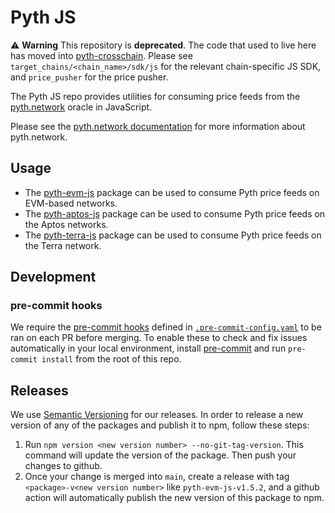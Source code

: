 # Pyth JS

:warning: **Warning** This repository is **deprecated**. The code that used to live here has moved into [pyth-crosschain](https://github.com/pyth-network/pyth-crosschain).
Please see `target_chains/<chain_name>/sdk/js` for the relevant chain-specific JS SDK, and `price_pusher` for the price pusher.

The Pyth JS repo provides utilities for consuming price feeds from the [pyth.network](https://pyth.network/) oracle in JavaScript.

Please see the [pyth.network documentation](https://docs.pyth.network/) for more information about pyth.network.

## Usage

- The [pyth-evm-js](./pyth-evm-js/) package can be used to consume Pyth price feeds on EVM-based networks.
- The [pyth-aptos-js](./pyth-aptos-js/) package can be used to consume Pyth price feeds on the Aptos networks.
- The [pyth-terra-js](./pyth-terra-js/) package can be used to consume Pyth price feeds on the Terra network.

## Development

### pre-commit hooks

We require the [pre-commit hooks](https://pre-commit.com/) defined in [`.pre-commit-config.yaml`](.pre-commit-config.yaml) to be ran on each PR before merging. To enable these to check and fix issues automatically in your local environment, install [pre-commit](https://pre-commit.com/) and run `pre-commit install` from the root of this repo.

## Releases

We use [Semantic Versioning](https://semver.org/) for our releases. In order to release a new version of any of the packages and publish it to npm, follow these steps:

1. Run `npm version <new version number> --no-git-tag-version`. This command will update the version of the package. Then push your changes to github.
2. Once your change is merged into `main`, create a release with tag `<package>-v<new version number>` like `pyth-evm-js-v1.5.2`, and a github action will automatically publish the new version of this package to npm.
